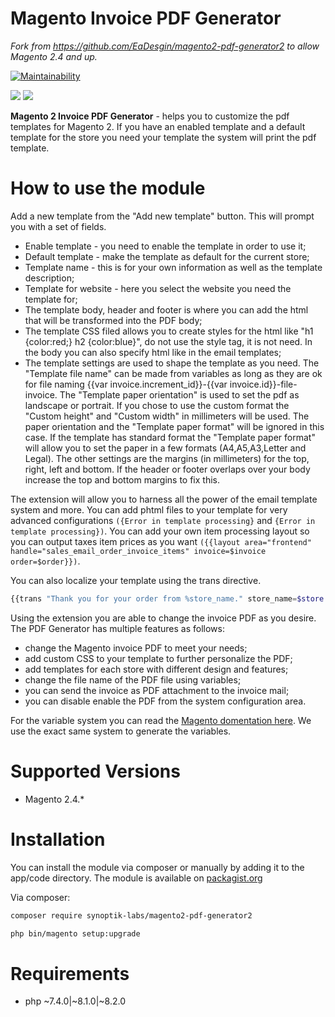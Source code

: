 # Magento Invoice PDF Generator

_Fork from https://github.com/EaDesgin/magento2-pdf-generator2 to allow Magento 2.4 and up._

[![Maintainability](https://api.codeclimate.com/v1/badges/f88a7fbc14fbed8ebd67/maintainability)](https://codeclimate.com/github/Synoptik-Labs/magento2-pdf-generator2/maintainability)

[![](https://img.shields.io/packagist/v/synoptik-labs/magento2-pdf-generator2.svg)](https://packagist.org/packages/synoptik-labs/magento2-pdf-generator2) [![](https://img.shields.io/packagist/dt/synoptik-labs/magento2-pdf-generator2.svg)](https://packagist.org/packages/synoptik-labs/magento2-pdf-generator2)

**Magento 2 Invoice PDF Generator** -  helps you to customize the pdf templates for Magento 2. 
If you have an enabled template and a default template for the store you need your template the system will print the pdf template. 

# How to use the module 
Add a new template from the "Add new template" button. This will prompt you with a set of fields. 

* Enable template - you need to enable the template in order to use it;
* Default template - make the template as default for the current store;
* Template name - this is for your own information as well as the template description;
* Template for website - here you select the website you need the template for;
* The template body, header and footer is where you can add the html that will be transformed into the PDF body;
* The template CSS filed allows you to create styles for the html like "h1 {color:red;} h2 {color:blue}", do not use the style tag, it is not need. In the body you can also specify html like in the email templates;
* The template settings are used to shape the template as you need. The "Template file name" can be made from variables as long as they are ok for file naming {{var invoice.increment_id}}-{{var invoice.id}}-file-invoice. The "Template paper orientation" is used to set the pdf as landscape or portrait.  If you chose to use the custom format the "Custom height" and "Custom width" in millimeters will be used. The paper orientation and the "Template paper format" will be ignored in this case. If the template has standard format the "Template paper format" will allow you to set the paper in a few formats (A4,A5,A3,Letter and Legal). The other settings are the margins (in millimeters) for the top, right, left and bottom. If the header or footer overlaps over your body increase the top and bottom margins to fix this. 

The extension will allow you to harness all the power of the email template system and more. You can add phtml files to your template for very advanced configurations `({Error in template processing}` and `{Error in template processing})`.  You can add your own item processing layout so you can output taxes item prices as you want `({{layout area="frontend" handle="sales_email_order_invoice_items" invoice=$invoice order=$order}})`.

You can also localize your template using the trans directive. 
``` php
{{trans "Thank you for your order from %store_name." store_name=$store.getFrontendName()}}{{trans "Once your package ships we will send you a tracking number."}}
```

Using the extension you are able to change the invoice PDF as you desire. The PDF Generator has multiple features as follows:

* change the Magento invoice PDF to meet your needs;
* add custom CSS to your template to further personalize the PDF;
* add templates for each store with different design and features;
* change the file name of the PDF file using variables;
* you can send the invoice as PDF attachment to the invoice mail;
* you can disable enable the PDF from the system configuration area.

For the variable system you can read the [Magento domentation here](http://devdocs.magento.com/guides/v2.0/frontend-dev-guide/templates/template-email.html). 
We use the exact same system to generate the variables.

# Supported Versions

* Magento 2.4.*

# Installation

You can install the module via composer or manually by adding it to the app/code directory. The module is available on [packagist.org](https://packagist.org/packages/synoptik-labs/magento2-pdf-generator2)

Via composer:

``` bash
composer require synoptik-labs/magento2-pdf-generator2
```

``` bash 
php bin/magento setup:upgrade
```

# Requirements

* php ~7.4.0|~8.1.0|~8.2.0
